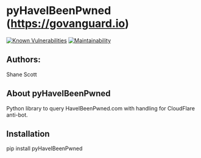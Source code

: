 pyHaveIBeenPwned (https://govanguard.io)
==

[![Known Vulnerabilities](https://snyk.io/test/github/GoVanguard/wifi-pickle/badge.svg?targetFile=requirements.txt)](https://snyk.io/test/github/GoVanguard/wifi-pickle?targetFile=requirements.txt)
[![Maintainability](https://api.codeclimate.com/v1/badges/260fbce0dd2d3d2ea216/maintainability)](https://codeclimate.com/github/GoVanguard/wifi-pickle/maintainability)

## Authors:
Shane Scott

## About pyHaveIBeenPwned
Python library to query HaveIBeenPwned.com with handling for CloudFlare anti-bot.

## Installation
pip install pyHaveIBeenPwned
